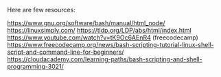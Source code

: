 Here are few resources:

https://www.gnu.org/software/bash/manual/html_node/
https://linuxsimply.com/
https://tldp.org/LDP/abs/html/index.html
https://www.youtube.com/watch?v=tK9Oc6AEnR4 (freecodecamp)
https://www.freecodecamp.org/news/bash-scripting-tutorial-linux-shell-script-and-command-line-for-beginners/
https://cloudacademy.com/learning-paths/bash-scripting-and-shell-programming-3021/
